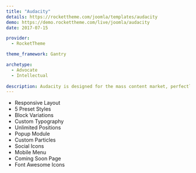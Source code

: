 ```yaml
---
title: "Audacity"
details: https://rockettheme.com/joomla/templates/audacity
demo: https://demo.rockettheme.com/live/joomla/audacity
date: 2017-07-15

provider: 
  - RocketTheme

theme_framework: Gantry

archetype:
  - Advocate
  - Intellectual
  
description: Audacity is designed for the mass content market, perfectly suited for news, magazine or other similar sites that require the delivery of large volumes of text-centric content, whilst maintaining an elegant, contemporary and usable visual experience.
---
```


* Responsive Layout
* 5 Preset Styles
* Block Variations
* Custom Typography
* Unlimited Positions
* Popup Module
* Custom Particles
* Social Icons
* Mobile Menu
* Coming Soon Page
* Font Awesome Icons	